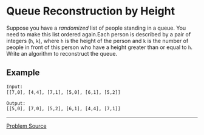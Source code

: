 # Queue Reconstruction by Height

Suppose you have a *randomized* list of people standing in a queue. You need to make this list 
ordered again.Each person is described by a pair of integers (`h`, `k`), where `h` is the height of 
the person and `k` is the number of people in front of this person who have a height greater than or 
equal to `h`. Write an algorithm to reconstruct the queue.

Example
-------

```txt
Input:
[[7,0], [4,4], [7,1], [5,0], [6,1], [5,2]]

Output:
[[5,0], [7,0], [5,2], [6,1], [4,4], [7,1]]
```

---

[Problem Source](https://leetcode.com/problems/queue-reconstruction-by-height/description/)
